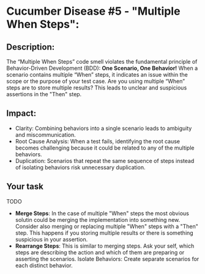 # Cucumber Disease #5 - "Multiple When Steps":

## Description:
The “Multiple When Steps” code smell violates the fundamental principle of Behavior-Driven Development (BDD): **One Scenario, One Behavior!**
When a scenario contains multiple “When” steps, it indicates an issue within the scope or the purpose of your test case.
Are you using multiple “When” steps are to store multiple results? This leads to unclear and suspicious assertions in the "Then" step.

## Impact:
* Clarity: Combining behaviors into a single scenario leads to ambiguity and miscommunication.
* Root Cause Analysis: When a test fails, identifying the root cause becomes challenging because it could be related to any of the multiple behaviors.
* Duplication: Scenarios that repeat the same sequence of steps instead of isolating behaviors risk unnecessary duplication.

## Your task

TODO

* **Merge Steps**: In the case of multiple "When" steps the most obvious solutin could be merging the implementation into something new. Consider also merging or replacing multiple "When" steps with a  "Then" step. This happens if you storing multiple results or there is something suspicious in your assertion.
* **Rearrange Steps**: This is similar to merging steps. Ask your self, which steps are describing the action and which of them are preparing or asserting the scenarios.
Isolate Behaviors: Create separate scenarios for each distinct behavior.